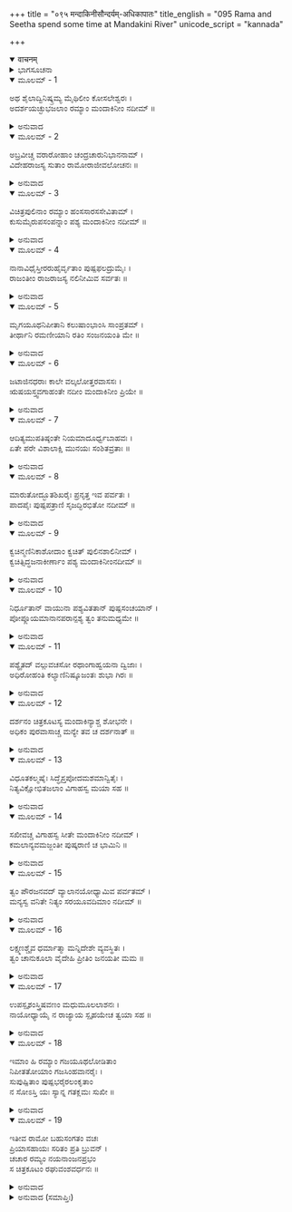 +++
title = "०९५ मन्दाकिनीसौन्दर्यम्-अधिकापातः"
title_english = "095 Rama and Seetha spend some time at Mandakini River"
unicode_script = "kannada"

+++
<details open><summary>वाचनम्</summary>

<div class="audioEmbed"  caption="श्रीराम-हरिसीताराममूर्ति-घनपाठिभ्यां वचनम्" src="https://archive.org/download/Ramayana-recitation-Sriram-harisItArAmamUrti-Ghanapaati-v2/Kanda_2/Kanda_2_AYK-095-Mandakini_Soundaryam_Adhika_Pataha.mp3"></div>
</details>



<details><summary>ಭಾಗಸೂಚನಾ</summary>

ಶ್ರೀರಾಮನು ಸೀತೆಗೆ ಮಂದಾಕಿನೀ ನದಿಯ ಶೋಭೆಯನ್ನು ವರ್ಣಿಸಿದುದು
</details>

<details open><summary>ಮೂಲಮ್ - 1</summary>

ಅಥ ಶೈಲಾದ್ವಿನಿಷ್ಕ್ರಮ್ಯ ಮೈಥಿಲೀಂ ಕೋಸಲೇಶ್ವರಃ ।  
ಅದರ್ಶಯಚ್ಛುಭಜಲಾಂ ರಮ್ಯಾಂ ಮಂದಾಕಿನೀಂ ನದೀಮ್ ॥
</details>

<details><summary>ಅನುವಾದ</summary>

ಕೊಸಲೇಶ್ವರ ಶ್ರೀರಾಮನು ಚಿತ್ರಕೂಟ ಪರ್ವತದಿಂದ ಹೊರಟ ಮಂಗಳಕರವಾದ ನೀರಿನಿಂದ ಕೂಡಿದ್ದ ಬಹು ರಮ್ಯವಾದ ಮಂದಾಕಿನೀ ನದಿಯನ್ನು ತೋರಿಸಿದನು.॥1॥
</details>

<details open><summary>ಮೂಲಮ್ - 2</summary>

ಅಬ್ರವೀಚ್ಚ ವರಾರೋಹಾಂ ಚಂದ್ರಚಾರುನಿಭಾನನಾಮ್ ।  
ವಿದೇಹರಾಜಸ್ಯ ಸುತಾಂ ರಾಮೋರಾಜೀವಲೋಚನಃ ॥
</details>

<details><summary>ಅನುವಾದ</summary>

ರಾಜೀವಲೋಚನನಾದ ಶ್ರೀರಾಮನು ಚಂದ್ರನಂತೆ ಮನೋಹರ ಮುಖವುಳ್ಳ, ಸುಂದರ ಕಟಿಪ್ರದೇಶವುಳ್ಳ ವಿದೇಹ ರಾಜನಂದಿನೀ ಸೀತೆಯಲ್ಲಿ ಈ ಪ್ರಕಾರ ಹೇಳಿದನು.॥2॥
</details>

<details open><summary>ಮೂಲಮ್ - 3</summary>

ವಿಚಿತ್ರಪುಲಿನಾಂ ರಮ್ಯಾಂ ಹಂಸಸಾರಸಸೇವಿತಾಮ್ ।  
ಕುಸುಮೈರುಪಸಂಪನ್ನಾಂ ಪಶ್ಯ ಮಂದಾಕಿನೀಂ ನದೀಮ್ ॥
</details>

<details><summary>ಅನುವಾದ</summary>

ಪ್ರಿಯೇ! ಈಗ ಮಂದಾಕಿನೀ ನದಿಯ ಶೋಭೆಯನ್ನು ನೋಡು. ಹಂಸ, ಸಾರಸಗಳಿಂದ ಸೇವಿತವಾದ ಕಾರಣ ಎಷ್ಟು ಸುಂದರವಾಗಿ ತೋರುತ್ತಿದೆ. ಇದರ ತೀರಗಳು ಬಹಳ ವಿಚಿತ್ರವಾಗಿವೆ. ನಾನಾ ಪ್ರಕಾರದ ಪುಷ್ಪಗಳು ಇದರ ಶೋಭೆ ಹೆಚ್ಚಿಸುತ್ತಿವೆ.॥3॥
</details>

<details open><summary>ಮೂಲಮ್ - 4</summary>

ನಾನಾವಿಧೈಸ್ತೀರರುಹೈರ್ವೃತಾಂ ಪುಷ್ಪಫಲದ್ರುಮೈಃ ।  
ರಾಜಂತೀಂ ರಾಜರಾಜಸ್ಯ ನಲಿನೀಮಿವ ಸರ್ವತಃ ॥
</details>

<details><summary>ಅನುವಾದ</summary>

ಫಲ-ಪುಷ್ಪಗಳ ಭಾರದಿಂದ ಬಾಗಿದ ನಾನಾ ಪ್ರಕಾರದ ವೃಕ್ಷಗಳು ತೀರದಲ್ಲಿ ತುಂಬಿದ್ದ ಈ ಮಂದಾಕಿನೀ ನದಿಯು ಕುಬೇರನ ಸೌಗಂಧಿಕ ಸರೋವರದಂತೆ ಸುಶೋಭಿತವಾಗಿದೆ.॥4॥
</details>

<details open><summary>ಮೂಲಮ್ - 5</summary>

ಮೃಗಯೂಥನಿಪೀತಾನಿ ಕಲುಷಾಂಭಾಂಸಿ ಸಾಂಪ್ರತಮ್ ।  
ತೀರ್ಥಾನಿ ರಮಣೀಯಾನಿ ರತಿಂ ಸಂಜನಯಂತಿ ಮೇ ॥
</details>

<details><summary>ಅನುವಾದ</summary>

ಜಿಂಕೆಗಳ ಗುಂಪುಗಳು ನೀರು ಕುಡಿದು ಈಗ ಇಲ್ಲಿಯ ನೀರು ಕದಡಿದರೂ ಇದರ ರಮಣೀಯ ತೀರಗಳು ನನ್ನ ಮನಸ್ಸಿಗೆ ಬಹಳ ಆನಂದ ಕೊಡುತ್ತಿವೆ.॥5॥
</details>

<details open><summary>ಮೂಲಮ್ - 6</summary>

ಜಟಾಜಿನಧರಾಃ ಕಾಲೇ ವಲ್ಕಲೋತ್ತರವಾಸಸಃ ।  
ಋಷಯಸ್ತ್ವವಗಾಹಂತೇ ನದೀಂ ಮಂದಾಕಿನೀಂ ಪ್ರಿಯೇ ॥
</details>

<details><summary>ಅನುವಾದ</summary>

ಪ್ರಿಯೇ! ಅಲ್ಲಿ ನೋಡು, ಜಟಾ, ಮೃಗಚರ್ಮ, ವಲ್ಕಲದ ಉತ್ತರೀಯವನ್ನು ಹೊದ್ದಿರುವ ಮಹರ್ಷಿಗಳು ಸರಿಯಾದ ಸಮಯದಲ್ಲಿ ಬಂದು ಈ ಮಂದಾಕಿನೀ ನದಿಯಲ್ಲಿ ಸ್ನಾನಮಾಡುತ್ತಿದ್ದಾರೆ.॥6॥
</details>

<details open><summary>ಮೂಲಮ್ - 7</summary>

ಆದಿತ್ಯಮುಪತಿಷ್ಠಂತೇ ನಿಯಮಾದೂರ್ಧ್ವಬಾಹವಃ ।  
ಏತೇ ಪರೇ ವಿಶಾಲಾಕ್ಷಿ ಮುನಯಃ ಸಂಶಿತವ್ರತಾಃ ॥
</details>

<details><summary>ಅನುವಾದ</summary>

ವಿಶಾಲಲೋಚನೇ! ಕಠೋರ ವ್ರತವನ್ನು ಪಾಲಿಸುವ ಇತರ ಮುನಿಗಳು ನಿತ್ಯ ನಿಯಮದಂತೆ ಎರಡೂ ಕೈಗಳನ್ನು ಮೇಲಕ್ಕೆತ್ತಿ ಈ ನದೀ ತೀರದಲ್ಲಿ ಸೂರ್ಯೋಪಾಸನೆ ಮಾಡುತ್ತಿದ್ದಾರೆ.॥7॥
</details>

<details open><summary>ಮೂಲಮ್ - 8</summary>

ಮಾರುತೋದ್ಭೂತಶಿಖರೈಃ ಪ್ರನೃತ್ತ ಇವ ಪರ್ವತಃ ।  
ಪಾದಪೈಃ ಪುಷ್ಪಪತ್ರಾಣಿ ಸೃಜದ್ಭಿರಭಿತೋ ನದೀಮ್ ॥
</details>

<details><summary>ಅನುವಾದ</summary>

ಗಾಳಿಯಿಂದ ಅಲ್ಲಾಡುತ್ತಿರುವ ರೆಂಬೆಗಳಿಂದ ಪುಷ್ಪಗಳು ಮಂದಾಕಿನೀ ನದಿಯ ಎರಡೂ ತೀರಗಳಲ್ಲಿ ಚೆಲ್ಲಾಡಿಹೋಗಿವೆ. ಇದನ್ನು ನೋಡಿದರೆ ಪರ್ವತ ರಾಜನೇನಾದರೂ ಪುಷ್ಪಾಂಜಲಿ ಅರ್ಪಿಸುತ್ತಾ ನೃತ್ಯಮಾಡುತ್ತಿರುವನೋ ಎಂಬಂತಿತ್ತು.॥8॥
</details>

<details open><summary>ಮೂಲಮ್ - 9</summary>

ಕ್ವಚಿನ್ಮಣಿನಿಕಾಶೋದಾಂ ಕ್ವಚಿತ್ ಪುಲಿನಶಾಲಿನೀಮ್ ।  
ಕ್ವಚಿತ್ಸಿದ್ಧಜನಾಕೀರ್ಣಾಂ ಪಶ್ಯ ಮಂದಾಕಿನೀಂನದೀಮ್ ॥
</details>

<details><summary>ಅನುವಾದ</summary>

ಮಂದಾಕಿನೀ ನದಿಯ ಶೋಭೆ ಹೇಗಿದೆ ನೋಡು; ಕೆಲವು ಕಡೆ ಇದರಲ್ಲಿ ಮುತ್ತುಗಳಂತೆ ಸ್ವಚ್ಛವಾದ ನೀರು ಹರಿಯುವುದು ಕಂಡುಬಂದರೆ, ಕೆಲವೆಡೆ ಎತ್ತರವಾದ ಮರಳ ದಿಣ್ಣೆಗಳಿಂದ ಕಣ್ಮರೆಯಾಗುತ್ತಿದೆ. ಕೆಲವೆಡೆ ಇದರಲ್ಲಿ ಸಿದ್ಧರು ಸ್ನಾನಮಾಡುತ್ತಿದ್ದಾರೆ.॥9॥
</details>

<details open><summary>ಮೂಲಮ್ - 10</summary>

ನಿರ್ಧೂತಾನ್ ವಾಯುನಾ ಪಶ್ಯವಿತತಾನ್ ಪುಷ್ಪಸಂಚಯಾನ್ ।  
ಪೋಪ್ಲೂಯಮಾನಾನಪರಾನ್ಪಶ್ಯ ತ್ವಂ ತನುಮಧ್ಯಮೇ ॥
</details>

<details><summary>ಅನುವಾದ</summary>

ಸುಂದರೀ! ವಾಯುವು ಹಾರಿಸಿಕೊಂಡು ಬಂದ ಹೂವುಗಳ ರಾಶಿ-ರಾಶಿಗಳು ಮಂದಾಕಿನಿಯ ಎರಡೂ ದಂಡೆಗಳಲ್ಲಿ ಬಿದ್ದಿವೆ. ಬೇರೆ ಪುಷ್ಪಸಮೂಹವು ನೀರಿನ ಮೇಲೆ ಹೇಗೆ ತೇಲುತ್ತಾ ಸಾಗುತ್ತಿದೆ ನೋಡು.॥10॥
</details>

<details open><summary>ಮೂಲಮ್ - 11</summary>

ಪಶ್ಯೈತದ್ ವಲ್ಗುವಚಸೋ ರಥಾಂಗಾಹ್ವಯನಾ ದ್ವಿಜಾಃ ।  
ಅಧಿರೋಹಂತಿ ಕಲ್ಯಾಣಿನಿಷ್ಕೂಜಂತಃ ಶುಭಾ ಗಿರಃ ॥
</details>

<details><summary>ಅನುವಾದ</summary>

ಕಲ್ಯಾಣಿ! ಮಧುರವಾಗಿ ನುಡಿಯುವ ಚಕ್ರವಾಕ ಪಕ್ಷಿಗಳು ಕಲರವ ಮಾಡುತ್ತಾ ನದಿಯ ಎರಡೂ ದಡಗಳಲ್ಲಿ ಆರೂಢವಾಗಿರುವುದನ್ನು ನೋಡಲ್ಲಿ.॥11॥
</details>

<details open><summary>ಮೂಲಮ್ - 12</summary>

ದರ್ಶನಂ ಚಿತ್ರಕೂಟಸ್ಯ ಮಂದಾಕಿನ್ಯಾಶ್ಚ ಶೋಭನೇ ।  
ಅಧಿಕಂ ಪುರವಾಸಾಚ್ಚ ಮನ್ಯೇ ತವ ಚ ದರ್ಶನಾತ್ ॥
</details>

<details><summary>ಅನುವಾದ</summary>

ಶೋಭನೇ! ಪ್ರತಿದಿನ ಚಿತ್ರಕೂಟ ಮತ್ತು ಮಂದಾಕಿನಿಯ ದರ್ಶನವು ನನಗೆ ನಿನ್ನ ದರ್ಶನಕ್ಕಿಂತಲೂ ಹೆಚ್ಚು ಕಣ್ಮನಗಳಿಗೆ ಸುಖಾವಹವಾಗಿ, ಅಯೋಧ್ಯೆಯ ವಾಸಕ್ಕಿಂತಲೂ ಹೆಚ್ಚು ಆಹ್ಲಾದಕರವಾಗಿದೆ.॥12॥
</details>

<details open><summary>ಮೂಲಮ್ - 13</summary>

ವಿಧೂತಕಲ್ಮಷೈಃ ಸಿದ್ಧೈಸ್ತಪೋದಮಶಮಾನ್ವಿತೈಃ ।  
ನಿತ್ಯವಿಕ್ಷೋಭಿತಜಲಾಂ ವಿಗಾಹಸ್ವ ಮಯಾ ಸಹ ॥
</details>

<details><summary>ಅನುವಾದ</summary>

ಈ ನದಿಯಲ್ಲಿ ಪ್ರತಿದಿನ ತಪಸ್ಸು, ಇಂದ್ರಿಯ ಸಂಯಮ ಮತ್ತು ಮನೋನಿಗ್ರಹ ಸಂಪನ್ನ ನಿಷ್ಪಾಪ ಸಿದ್ಧ ಮಹಾತ್ಮರು ಸ್ನಾನಮಾಡುವುದರಿಂದ ಅವರ ಪಾದಧೂಳಿಯಿಂದ ಪವಿತ್ರವಾದ ತೀರ್ಥದಲ್ಲಿ ನಡೆ, ನನ್ನೊಂದಿಗೆ ಸ್ನಾನ ಮಾಡು.॥13॥
</details>

<details open><summary>ಮೂಲಮ್ - 14</summary>

ಸಖೀವಚ್ಚ ವಿಗಾಹಸ್ವ ಸೀತೇ ಮಂದಾಕಿನೀಂ ನದೀಮ್ ।  
ಕಮಲಾನ್ಯವಮಜ್ಜಂತೀ ಪುಷ್ಕರಾಣಿ ಚ ಭಾಮಿನಿ ॥
</details>

<details><summary>ಅನುವಾದ</summary>

ಭಾಮಿನಿ ಸೀತೆ! ಸಖಿಯರು ಪರಸ್ಪರ ಜಲಕ್ರೀಡೆ ಯಾಡುವಂತೆ ನೀನೂ ಮಂದಾಕಿನೀ ನದಿಯಲ್ಲಿ ಇಳಿದು ಇದರಲ್ಲಿ ಕೆಂಪು ಮತ್ತು ಬಿಳಿಯ ಕುಮುದಗಳಲ್ಲಿ ನೀರಿನಲ್ಲಿ ಮುಳುಗಿಸುತ್ತಾ ಇದರಲ್ಲಿ ಸ್ನಾನ ಕ್ರೀಡೆಯಾಡು.॥14॥
</details>

<details open><summary>ಮೂಲಮ್ - 15</summary>

ತ್ವಂ ಪೌರಜನವದ್ ವ್ಯಾಲಾನಯೋಧ್ಯಾಮಿವ ಪರ್ವತಮ್ ।  
ಮನ್ಯಸ್ವ ವನಿತೇ ನಿತ್ಯಂ ಸರಯೂವದಿಮಾಂ ನದೀಮ್ ॥
</details>

<details><summary>ಅನುವಾದ</summary>

ಪ್ರಿಯೆ! ನೀನು ಈ ವನದ ನಿವಾಸಿಗಳನ್ನು ಪುರವಾಸಿ ಜನರಂತೆ ತಿಳಿ. ಚಿತ್ರಕೂಟ ಪರ್ವತವನ್ನು ಅಯೋಧ್ಯೆಯಂತೆ ತಿಳಿ ಮತ್ತು ಈ ಮಂದಾಕಿನೀ ನದಿಯನ್ನು ಸರಯೂವಿನಂತೆ ತಿಳಿ.॥15॥
</details>

<details open><summary>ಮೂಲಮ್ - 16</summary>

ಲಕ್ಷ್ಮಣಶ್ಚೈವ ಧರ್ಮಾತ್ಮಾ ಮನ್ನಿದೇಶೇ ವ್ಯವಸ್ಥಿತಃ ।  
ತ್ವಂ ಚಾನುಕೂಲಾ ವೈದೇಹಿ ಪ್ರೀತಿಂ ಜನಯತೀ ಮಮ ॥
</details>

<details><summary>ಅನುವಾದ</summary>

ವಿದೇಹನಂದಿನೀ! ಧರ್ಮಾತ್ಮಾ ಲಕ್ಷ್ಮಣನು ಸದಾ ನನ್ನ ಆಜ್ಞೆಗಧೀನನಾಗಿರುತ್ತಾನೆ ಮತ್ತು ನೀನೂ ಕೂಡ ನನ್ನ ಮನಸ್ಸಿಗೆ ಅನುಕೂಲವಾಗಿಯೇ ನಡೆಯುತ್ತಿರುವೆ; ಇದರಿಂದ ನನಗೆ ಬಹಳ ಸಂತೋಷವಾಗುತ್ತಿದೆ.॥16॥
</details>

<details open><summary>ಮೂಲಮ್ - 17</summary>

ಉಪಸ್ಪೃಶಂಸ್ತ್ರಿಷವಣಂ ಮಧುಮೂಲಲಾಶನಃ ।  
ನಾಯೋಧ್ಯಾಯೈ ನ ರಾಜ್ಯಾಯ ಸ್ಪೃಹಯೇಚ ತ್ವಯಾ ಸಹ ॥
</details>

<details><summary>ಅನುವಾದ</summary>

ಪ್ರಿಯೇ! ನಿನ್ನೊಡನೆ ತ್ರಿಕಾಲಗಳಲ್ಲಿ ಸ್ನಾನ ಮಾಡುತ್ತಾ ಮಧುರ ಫಲ-ಮೂಲಗಳ ಆಹಾರ ಸೇವಿಸುತ್ತಾ ಇರುವ ನಾನು ಅಯೋಧ್ಯೆಗೆ ಹೋಗಲು ಮತ್ತು ರಾಜ್ಯವನ್ನು ಪಡೆಯಲು ಇಚ್ಛಿಸುವುದಿಲ್ಲ.॥17॥
</details>

<details open><summary>ಮೂಲಮ್ - 18</summary>

ಇಮಾಂ ಹಿ ರಮ್ಯಾಂ ಗಜಯೂಥಲೋಡಿತಾಂ  
ನಿಪೀತತೋಯಾಂ ಗಜಸಿಂಹವಾನರೈಃ ।  
ಸುಪುಷ್ಪಿತಾಂ ಪುಷ್ಪಭರೈರಲಂಕೃತಾಂ  
ನ ಸೋಽಸ್ತಿ ಯಃ ಸ್ಯಾನ್ನ ಗತಕ್ಲಮಃ ಸುಖೀ ॥
</details>

<details><summary>ಅನುವಾದ</summary>

ಯಾವುದನ್ನು ಆನೆಗಳ ಗುಂಪು ಕದಡಿಹಾಕುತ್ತವೋ, ಸಿಂಹ ಮತ್ತು ವಾನರರು ಯಾವುದರ ನೀರು ಕುಡಿಯುತ್ತವೆಯೋ, ಯಾವುದರ ತಟದಲ್ಲಿ ಸುಂದರ ಪುಷ್ಪಭರಿತ ವೃಕ್ಷಗಳು ಶೋಭಿಸುತ್ತಿವೆಯೋ ಹಾಗೂ ಪುಷ್ಪ ಸಮೂಹಗಳಿಂದ ಅಲಂಕೃತವಾಗಿದೆಯೋ ಇಂತಹ ರಮಣೀಯ ಈ ಮಂದಾಕಿನೀ ನದಿಯಲ್ಲಿ ಸ್ನಾನಮಾಡಿ ಗ್ಲಾನಿರಹಿತ ಮತ್ತು ಸುಖಿಯಾಗುವಂತಹ ಮನುಷ್ಯನು ಈ ಜಗತ್ತಿನಲ್ಲಿ ಬೇರೆ ಯಾರು ಇಲ್ಲ.॥18॥
</details>

<details open><summary>ಮೂಲಮ್ - 19</summary>

ಇತೀವ ರಾಮೋ ಬಹುಸಂಗತಂ ವಚಃ  
ಪ್ರಿಯಾಸಹಾಯಃ ಸರಿತಂ ಪ್ರತಿ ಬ್ರುವನ್ ।  
ಚಚಾರ ರಮ್ಯಂ ನಯನಾಂಜನಪ್ರಭಂ  
ಸ ಚಿತ್ರಕೂಟಂ ರಘುವಂಶವರ್ಧನಃ ॥
</details>

<details><summary>ಅನುವಾದ</summary>

ರಘುವಂಶವನ್ನು ವೃದ್ಧಿಗೊಳಿಸುವ ಶ್ರೀರಾಮನು ಮಂದಾಕಿನೀ ನದಿಯ ಕುರಿತು ಹೀಗೆ ಅನೇಕ ರೀತಿಯ ಸುಸಂಗತ ಮಾತುಗಳನ್ನು ಹೇಳುತ್ತಾ ನೀಲ ಕಾಂತಿಯುಳ್ಳ ರಮಣೀಯ ಚಿತ್ರಕೂಟ ಪರ್ವತದಲ್ಲಿ ತನ್ನ ಪ್ರಿಯಪತ್ನೀ ಸೀತೆಯೊಂದಿಗೆ ಸಂಚರಿಸತೊಡಗಿದನು.॥19॥
</details>

<details><summary>ಅನುವಾದ (ಸಮಾಪ್ತಿಃ)</summary>

ಶ್ರೀವಾಲ್ಮೀಕಿ ವಿರಚಿತ ಆರ್ಷರಾಮಾಯಣ ಆದಿಕಾವ್ಯದ ಅಯೋಧ್ಯಾಕಾಂಡದಲ್ಲಿ ತೊಂಭತ್ತೈದನೆಯ ಸರ್ಗ ಪೂರ್ಣವಾಯಿತು.॥95॥
</details>
